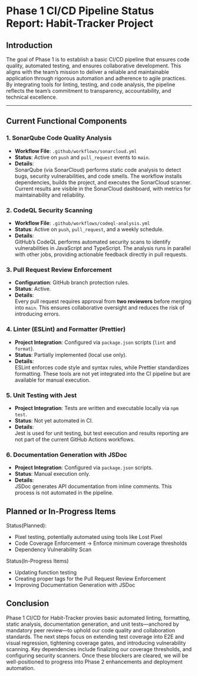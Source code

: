 # Phase 1 CI/CD Pipeline Status Report: Habit-Tracker Project

## Introduction

The goal of Phase 1 is to establish a basic CI/CD pipeline that ensures code quality, automated testing, and ensures collaborative development. This aligns with the team’s mission to deliver a reliable and maintainable application through rigorous automation and adherence to agile practices. By integrating tools for linting, testing, and code analysis, the pipeline reflects the team’s commitment to transparency, accountability, and technical excellence.

---

## Current Functional Components

### 1. **SonarQube Code Quality Analysis**

- **Workflow File**: `.github/workflows/sonarcloud.yml`
- **Status**: Active on `push` and `pull_request` events to `main`.
- **Details**:  
  SonarQube (via SonarCloud) performs static code analysis to detect bugs, security vulnerabilities, and code smells. The workflow installs dependencies, builds the project, and executes the SonarCloud scanner. Current results are visible in the SonarCloud dashboard, with metrics for maintainability and reliability.

### 2. **CodeQL Security Scanning**

- **Workflow File**: `.github/workflows/codeql-analysis.yml`
- **Status**: Active on `push`, `pull_request`, and a weekly schedule.
- **Details**:  
  GitHub’s CodeQL performs automated security scans to identify vulnerabilities in JavaScript and TypeScript. The analysis runs in parallel with other jobs, providing actionable feedback directly in pull requests.

### 3. **Pull Request Review Enforcement**

- **Configuration**: GitHub branch protection rules.
- **Status**: Active.
- **Details**:  
  Every pull request requires approval from **two reviewers** before merging into `main`. This ensures collaborative oversight and reduces the risk of introducing errors.

### 4. **Linter (ESLint) and Formatter (Prettier)**

- **Project Integration**: Configured via `package.json` scripts (`lint` and `format`).
- **Status**: Partially implemented (local use only).
- **Details**:  
  ESLint enforces code style and syntax rules, while Prettier standardizes formatting. These tools are not yet integrated into the CI pipeline but are available for manual execution.

### 5. **Unit Testing with Jest**

- **Project Integration**: Tests are written and executable locally via `npm test`.
- **Status**: Not yet automated in CI.
- **Details**:  
  Jest is used for unit testing, but test execution and results reporting are not part of the current GitHub Actions workflows.

### 6. **Documentation Generation with JSDoc**

- **Project Integration**: Configured via `package.json` scripts.
- **Status**: Manual execution only.
- **Details**:  
  JSDoc generates API documentation from inline comments. This process is not automated in the pipeline.

## Planned or In-Progress Items

Status(Planned):
- Pixel testing, potentially automated using tools like Lost Pixel  
- Code Coverage Enforcement -> Enforce minimum coverage thresholds
- Dependency Vulnerability Scan

Status(In-Progress Items)
- Updating function testing 
- Creating proper tags for the Pull Request Review Enforcement
- Improving Documentation Generation with JSDoc

## Conclusion

Phase 1 CI/CD for Habit-Tracker provies basic automated linting, formatting, static analysis, documentation generation, and unit tests—anchored by mandatory peer review—to uphold our code quality and collaboration standards. The next steps focus on extending test coverage into E2E and visual regression, tightening coverage gates, and introducing vulnerability scanning. Key dependencies include finalizing our coverage thresholds, and configuring security scanners. Once these blockers are cleared, we will be well-positioned to progress into Phase 2 enhancements and deployment automation.

